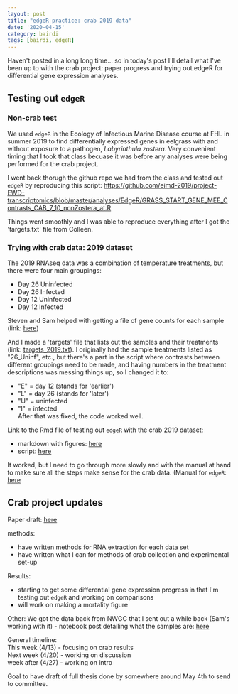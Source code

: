 ```yaml
---
layout: post
title: "edgeR practice: crab 2019 data"
date: '2020-04-15'
category: bairdi
tags: [bairdi, edgeR]
---
```

Haven't posted in a long long time... so in today's post I'll detail what I've been up to with the crab project: paper progress and trying out edgeR for differential gene expression analyses. 

## Testing out `edgeR`
### Non-crab test
We used `edgeR` in the Ecology of Infectious Marine Disease course at FHL in summer 2019 to find differentially expressed genes in eelgrass with and without exposure to a pathogen, _Labyrinthula zostera_. Very convenient timing that I took that class becuase it was before any analyses were being performed for the crab project.

I went back thorugh the github repo we had from the class and tested out `edgeR` by reproducing this script: https://github.com/eimd-2019/project-EWD-transcriptomics/blob/master/analyses/EdgeR/GRASS_START_GENE_MEE_Contrasts_CAB_7_10_nonZostera_at.R 

Things went smoothly and I was able to reproduce everything after I got the 'targets.txt' file from Colleen. 

### Trying with crab data: 2019 dataset
The 2019 RNAseq data was a combination of temperature treatments, but there were four main groupings:      
- Day 26 Uninfected
- Day 26 Infected
- Day 12 Uninfected
- Day 12 Infected

Steven and Sam helped with getting a file of gene counts for each sample (link: [here](https://raw.githubusercontent.com/sr320/nb-2019/master/C_bairdi/analyses/Abundance-merge.txt))

And I made a 'targets' file that lists out the samples and their treatments (link: [targets_2019.txt](https://github.com/RobertsLab/project-crab/blob/master/analyses/targets_2019.txt)). I originally had the sample treatments listed as "26_Uninf", etc., but there's a part in the script where contrasts between different groupings need to be made, and having numbers in the treatment descriptions was messing things up, so I changed it to:     
- "E" = day 12 (stands for 'earlier')
- "L" = day 26 (stands for 'later')
- "U" = uninfected
- "I" = infected     
After that was fixed, the code worked well. 

Link to the Rmd file of testing out `edgeR` with the crab 2019 dataset: 
- markdown with figures: [here](https://github.com/RobertsLab/project-crab/blob/master/scripts/041420-crab-edgeR-test.md) 
- script: [here](https://github.com/RobertsLab/project-crab/blob/master/scripts/041420-crab-edgeR-test.Rmd)

It worked, but I need to go through more slowly and with the manual at hand to make sure all the steps make sense for the crab data. (Manual for `edgeR`: [here](https://www.bioconductor.org/packages/release/bioc/vignettes/edgeR/inst/doc/edgeRUsersGuide.pdf)

## Crab project updates
Paper draft: [here](https://docs.google.com/document/d/1xZjT_2ix39jhFGhPjUqjOIubCEZfnl9yDddIjR3nY38/edit)

methods:    
- have written methods for RNA extraction for each data set
- have written what I can for methods of crab collection and experimental set-up

Results:     
- starting to get some differential gene expression progress in that I'm testing out `edgeR` and working on comparisons
- will work on making a mortality figure

Other:
We got the data back from NWGC that I sent out a while back (Sam's working with it) - notebook post detailing what the samples are: [here](https://grace-ac.github.io/submitted-6-pools-to-NWGC/)


General timeline:     
This week (4/13) - focusing on crab results     
Next week (4/20) - working on discussion      
week after (4/27) - working on intro

Goal to have draft of full thesis done by somewhere around May 4th to send to committee. 
